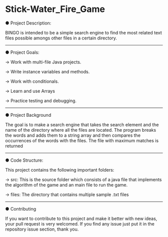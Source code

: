 # Stick-Water_Fire_Game


● Project Description:

BINGO is intended to be a simple search engine to find the most related text 
files possible amongs other files in a certain directory.

  _________________________________


● Project Goals:


  -> Work with multi-file Java projects. 
  
  -> Write instance variables and methods. 
  
  -> Work with conditionals. 
  
  -> Learn and use Arrays 
  
  -> Practice testing and debugging.

  
  _________________________________
  
  
● Project Background


  The goal is to make a search engine that takes the search element and the name of the directory where all the   files are located. The program breaks the words and adds them to a string array and then compares the         occurrences of the words with the files. The file with maximum matches is returned
  
  _________________________________
  
  
  ● Code Structure:
  
  This project contains the following important folders:
  
  -> src: This is the source folder which consists of a java file that implements the algorithm of the game and an main file to run the game.
  
  -> files: The directory that contains multiple sample .txt files
          
  __________________________________
  
  
● Contributing

  If you want to contribute to this project and make it better with new ideas, your pull request is very welcomed. 
  If you find any issue just put it in the repository issue section, thank you.
